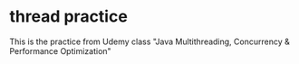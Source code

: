 # thread practice
This is the practice from Udemy class "Java Multithreading, Concurrency & Performance Optimization"
